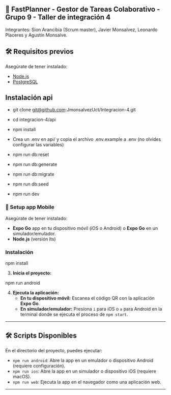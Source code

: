 ## 📌 FastPlanner - Gestor de Tareas Colaborativo - Grupo 9 - Taller de integración 4

Integrantes: Sion Arancibia (Scrum master), Javier Monsalvez, Leonardo Placeres y Agustín Monsalve.

## 🛠️ Requisitos previos  

Asegúrate de tener instalado:  
- [Node.js](https://nodejs.org/)
- [PostgreSQL](https://www.postgresql.org/)

## Instalación api 

- git clone git@github.com:JmonsalvezUct/Integracion-4.git
- cd integracion-4/api
- npm install

- Crea un .env en api/ y copia el archivo .env.example a .env (no olvides configurar las variables)

- npm run db:reset
- npm run db:generate
- npm run db:migrate
- npm run db:seed
- npm run dev



### 🚀 Setup app Mobile

Asegúrate de tener instalado:

* **Expo Go** app en tu dispositivo móvil (iOS o Android) o **Expo Go** en un simulador/emulador.
* **Node.js** (versión lts)

### Instalación

npm install

3.  **Inicia el proyecto:**

npm run android

4.  **Ejecuta la aplicación:**
    * **En tu dispositivo móvil:** Escanea el código QR con la aplicación **Expo Go**.
    * **En simulador/emulador:** Presiona `i` para iOS o `a` para Android en la terminal donde se ejecuta el proceso de `npm start`.

---
## 🛠 Scripts Disponibles

En el directorio del proyecto, puedes ejecutar:
* `npm run android`: Abre la app en un emulador o dispositivo Android (requiere configuración).
* `npm run ios`: Abre la app en un simulador o dispositivo iOS (requiere macOS).
* `npm run web`: Ejecuta la app en el navegador como una aplicación web.

---